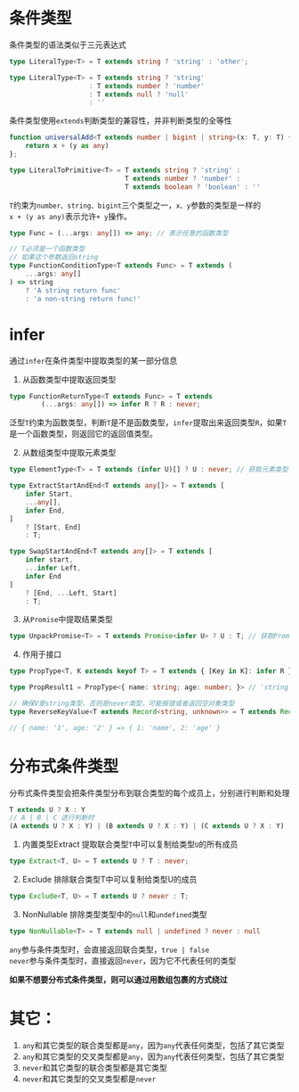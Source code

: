 # 条件类型
条件类型的语法类似于三元表达式
``` typescript
type LiteralType<T> = T extends string ? 'string' : 'other';

type LiteralType<T> = T extends string ? 'string' 
                    : T extends number ? 'number'
                    : T extends null ? 'null'
                    : ''
```
条件类型使用`extends`判断类型的兼容性，并非判断类型的全等性
``` typescript
function universalAdd<T extends number | bigint | string>(x: T, y: T) {
    return x + (y as any)
};

type LiteralToPrimitive<T> = T extends string ? 'string' : 
                             T extends number ? 'number' :
                             T extends boolean ? 'boolean' : ''
```
`T`约束为`number、string、bigint`三个类型之一，`x、y`参数的类型是一样的   
`x + (y as any)`表示允许`+ y`操作。

``` typescript
type Func = (...args: any[]) => any; // 表示任意的函数类型

// T必须是一个函数类型
// 如果这个参数返回string
type FunctionConditionType<T extends Func> = T extends (
    ...args: any[]
) => string
    ? 'A string return func'
    : 'a non-string return func!'
```


# infer
通过`infer`在条件类型中提取类型的某一部分信息

1. 从函数类型中提取返回类型
``` typescript
type FunctionReturnType<T extends Func> = T extends 
        (...args: any[]) => infer R ? R : never;
```
泛型`T`约束为函数类型，判断`T`是不是函数类型，`infer`提取出来返回类型`R`，如果`T`是一个函数类型，则返回它的返回值类型。

2. 从数组类型中提取元素类型
``` typescript
type ElementType<T> = T extends (infer U)[] ? U : never; // 获取元素类型

type ExtractStartAndEnd<T extends any[]> = T extends [
    infer Start,
    ...any[],
    infer End,
]
    ? [Start, End]
    : T;

type SwapStartAndEnd<T extends any[]> = T extends [
    infer start,
    ...infer Left,
    infer End
]
    ? [End, ...Left, Start]
    : T;

```

3. 从`Promise`中提取结果类型
``` typescript
type UnpackPromise<T> = T extends Promise<infer U> ? U : T; // 获取Promise的泛型
```

4. 作用于接口
``` typescript
type PropType<T, K extends keyof T> = T extends { [Key in K]: infer R } ? R : never

type PropResult1 = PropType<{ name: string; age: number; }> // 'string' | 'number'

// 确保V是string类型，否则是never类型，可能报错或者返回空对象类型
type ReverseKeyValue<T extends Record<string, unknown>> = T extends Record<infer K, infer V> ? Record<V & string, K> : never

// { name: '1', age: '2' } => { 1: 'name', 2: 'age' }
```


# 分布式条件类型
分布式条件类型会把条件类型分布到联合类型的每个成员上，分别进行判断和处理
``` typescript
T extends U ? X : Y
// A | B | C 进行判断时
(A extends U ? X : Y) | (B extends U ? X : Y) | (C extends U ? X : Y)
```

1. 内置类型Extract
提取联合类型`T`中可以复制给类型`U`的所有成员
``` typescript
type Extract<T, U> = T extends U ? T : never; 
```

2. Exclude
排除联合类型T中可以复制给类型U的成员
``` typescript
type Exclude<T, U> = T extends U ? never : T; 
```

3. NonNullable
排除类型类型中的`null`和`undefined`类型
``` typescript
type NonNullable<T> = T extends null | undefined ? never : null 
```
`any`参与条件类型时，会直接返回联合类型，`true | false`    
`never`参与条件类型时，直接返回`never`，因为它不代表任何的类型

**如果不想要分布式条件类型，则可以通过用数组包裹的方式绕过**

# 其它：
1. `any`和其它类型的联合类型都是`any`，因为`any`代表任何类型，包括了其它类型
2. `any`和其它类型的交叉类型都是`any`，因为`any`代表任何类型，包括了其它类型
3. `never`和其它类型的联合类型都是其它类型
4. `never`和其它类型的交叉类型都是`never`
